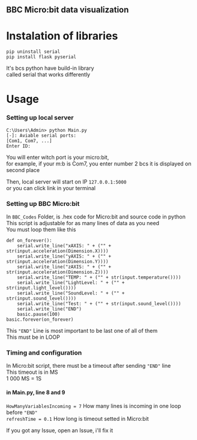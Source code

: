 ## BBC Micro:bit data visualization
# Instalation of libraries

```
pip uninstall serial
pip install flask pyserial
```
It's bcs python have build-in library  
called serial that works differently


# Usage

### Setting up local server

```
C:\Users\Admin> python Main.py
[-]: Aviable serial ports:
[Com1, Com7, ...]
Enter ID:
```

You will enter witch port is your micro:bit,  
for example, if your m:b is Com7, you enter number 2 bcs it is displayed on second place

Then, local server will start on IP `127.0.0.1:5000`  
or you can click link in your terminal

### Setting up BBC Micro:bit
In `BBC_Codes` Folder, is .hex code for Micro:bit and source code in python  
This script is adjustable for as many lines of data as you need  
You must loop them like this

```
def on_forever():
    serial.write_line("xAXIS: " + ("" + str(input.acceleration(Dimension.X))))
    serial.write_line("yAXIS: " + ("" + str(input.acceleration(Dimension.Y))))
    serial.write_line("zAXIS: " + ("" + str(input.acceleration(Dimension.Z))))
    serial.write_line("TEMP: " + ("" + str(input.temperature())))
    serial.write_line("LightLevel: " + ("" + str(input.light_level())))
    serial.write_line("SoundLevel: " + ("" + str(input.sound_level())))
    serial.write_line("Test: " + ("" + str(input.sound_level())))
    serial.write_line("END")
    basic.pause(100)
basic.forever(on_forever)
```

This `"END"` Line is most important to be last one of all of them  
This must be in LOOP

### Timing and configuration
In Micro:bit script, there must be a timeout after sending `"END"` line  
This timeout is in MS  
1 000 MS = 1S

#### in Main.py, line 8 and 9
`HowManyVariablesIncoming = 7` How many lines is incoming in one loop before `"END"`  
`refreshTime = 0.1` How long is timeout setted in Micro:bit

If you got any Issue, open an Issue, i'll fix it
